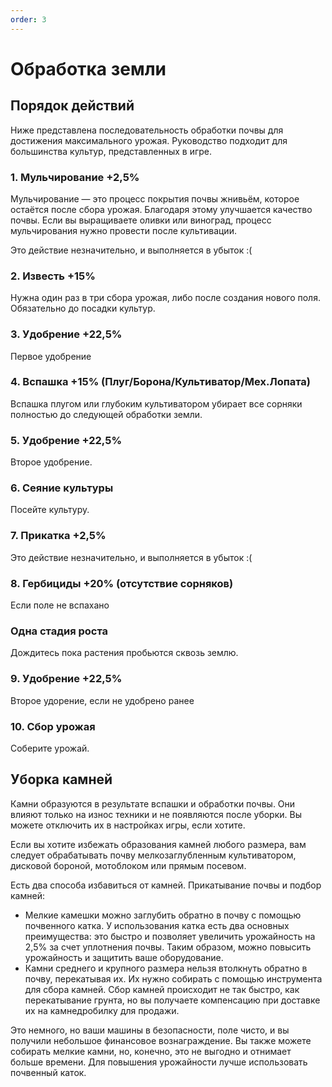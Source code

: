 ```yaml
---
order: 3
---
```


# Обработка земли

## Порядок действий

Ниже представлена последовательность обработки почвы для достижения максимального урожая. Руководство подходит для большинства культур, представленных в игре.

### 1. Мульчирование +2,5% <Badge type="info" text="Бессмысленное действие" />
Мульчирование — это процесс покрытия почвы жнивьём, которое остаётся после сбора урожая. Благодаря этому улучшается качество почвы.
Если вы выращиваете оливки или виноград, процесс мульчирования нужно провести после культивации.  

Это действие незначительно, и выполняется в убыток :(

### 2. Известь +15%
Нужна один раз в три сбора урожая, либо после создания нового поля.
Обязательно до посадки культур.

### 3. Удобрение +22,5% 
Первое удобрение

### 4. Вспашка +15% (Плуг/Борона/Культиватор/Мех.Лопата)
Вспашка плугом или глубоким культиватором убирает все сорняки полностью до следующей обработки земли.

### 5. Удобрение +22,5%
Второе удобрение.

### 6. Сеяние культуры
Посейте культуру.

### 7. Прикатка +2,5% <Badge type="info" text="Бессмысленное действие" />
Это действие незначительно, и выполняется в убыток :(

### 8. Гербициды +20% (отсутствие сорняков)
Если поле не вспахано

### Одна стадия роста
Дождитесь пока растения пробьются сквозь землю.

### 9. Удобрение +22,5%
Второе удорение, если не удобрено ранее

### 10. Сбор урожая
Соберите урожай.

## Уборка камней

<ImageView src="/images/ground-working/stones.jpg" />
Камни образуются в результате вспашки и обработки почвы. Они влияют только на износ техники и не появляются после уборки.  
Вы можете отключить их в настройках игры, если хотите.  

Если вы хотите избежать образования камней любого размера, вам следует обрабатывать почву мелкозаглубленным культиватором, дисковой бороной, мотоблоком или прямым посевом. 

Есть два способа избавиться от камней. Прикатывание почвы и подбор камней:
- Мелкие камешки можно заглубить обратно в почву с помощью почвенного катка. У использования катка есть два основных преимущества: это быстро и позволяет увеличить урожайность на 2,5% за счет уплотнения почвы. Таким образом, можно повысить урожайность и защитить ваше оборудование.
- Камни среднего и крупного размера нельзя втолкнуть обратно в почву, перекатывая их. Их нужно собирать с помощью инструмента для сбора камней. Сбор камней происходит не так быстро, как перекатывание грунта, но вы получаете компенсацию при доставке их на камнедробилку для продажи.

Это немного, но ваши машины в безопасности, поле чисто, и вы получили небольшое финансовое вознаграждение. Вы также можете собирать мелкие камни, но, конечно, это не выгодно и отнимает больше времени. Для повышения урожайности лучше использовать почвенный каток.

<script setup>
import ImageView from "@theme/components/ImageView.vue";
</script>
